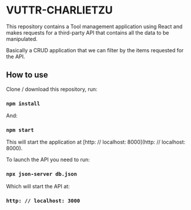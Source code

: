 # VUTTR-CHARLIETZU

This repository contains a Tool management application using React and makes requests for a third-party API that contains all the data to be manipulated. <br />

Basically a CRUD application that we can filter by the items requested for the API.

## How to use

Clone / download this repository, run:

### `npm install`

And:

### `npm start`

This will start the application at [http: // localhost: 8000](http: // localhost: 8000). <br />

To launch the API you need to run:

### `npx json-server db.json`

Which will start the API at:

### `http: // localhost: 3000`
